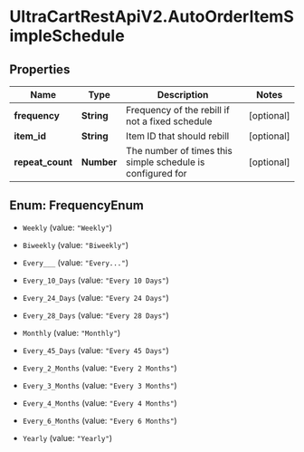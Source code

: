 # UltraCartRestApiV2.AutoOrderItemSimpleSchedule

## Properties
Name | Type | Description | Notes
------------ | ------------- | ------------- | -------------
**frequency** | **String** | Frequency of the rebill if not a fixed schedule | [optional] 
**item_id** | **String** | Item ID that should rebill | [optional] 
**repeat_count** | **Number** | The number of times this simple schedule is configured for | [optional] 


<a name="FrequencyEnum"></a>
## Enum: FrequencyEnum


* `Weekly` (value: `"Weekly"`)

* `Biweekly` (value: `"Biweekly"`)

* `Every___` (value: `"Every..."`)

* `Every_10_Days` (value: `"Every 10 Days"`)

* `Every_24_Days` (value: `"Every 24 Days"`)

* `Every_28_Days` (value: `"Every 28 Days"`)

* `Monthly` (value: `"Monthly"`)

* `Every_45_Days` (value: `"Every 45 Days"`)

* `Every_2_Months` (value: `"Every 2 Months"`)

* `Every_3_Months` (value: `"Every 3 Months"`)

* `Every_4_Months` (value: `"Every 4 Months"`)

* `Every_6_Months` (value: `"Every 6 Months"`)

* `Yearly` (value: `"Yearly"`)




